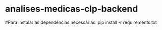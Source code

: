 # analises-medicas-clp-backend

#Para instalar as dependências necessárias:
pip install -r requirements.txt